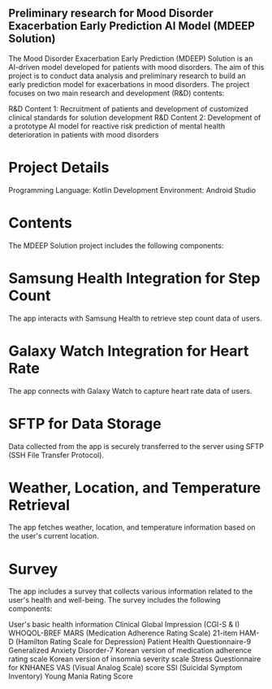 ## Preliminary research for Mood Disorder Exacerbation Early Prediction AI Model (MDEEP Solution)
The Mood Disorder Exacerbation Early Prediction (MDEEP) Solution is an AI-driven model developed for patients with mood disorders. The aim of this project is to conduct data analysis and preliminary research to build an early prediction model for exacerbations in mood disorders. The project focuses on two main research and development (R&D) contents:

R&D Content 1: Recruitment of patients and development of customized clinical standards for solution development
R&D Content 2: Development of a prototype AI model for reactive risk prediction of mental health deterioration in patients with mood disorders

# Project Details
Programming Language: Kotlin
Development Environment: Android Studio

# Contents
The MDEEP Solution project includes the following components:

# Samsung Health Integration for Step Count
The app interacts with Samsung Health to retrieve step count data of users.

# Galaxy Watch Integration for Heart Rate
The app connects with Galaxy Watch to capture heart rate data of users.

# SFTP for Data Storage
Data collected from the app is securely transferred to the server using SFTP (SSH File Transfer Protocol).

# Weather, Location, and Temperature Retrieval
The app fetches weather, location, and temperature information based on the user's current location.

# Survey
The app includes a survey that collects various information related to the user's health and well-being. The survey includes the following components:

User's basic health information
Clinical Global Impression (CGI-S & I)
WHOQOL-BREF
MARS (Medication Adherence Rating Scale)
21-item HAM-D (Hamilton Rating Scale for Depression)
Patient Health Questionnaire-9
Generalized Anxiety Disorder-7
Korean version of medication adherence rating scale
Korean version of insomnia severity scale
Stress Questionnaire for KNHANES
VAS (Visual Analog Scale) score
SSI (Suicidal Symptom Inventory)
Young Mania Rating Score